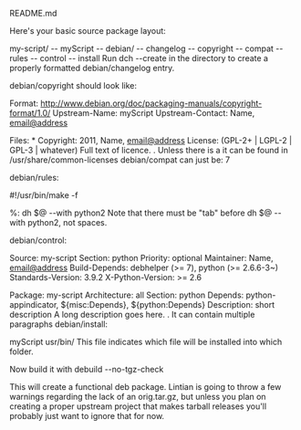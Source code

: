 README.md


Here's your basic source package layout:

my-script/
    -- myScript
    -- debian/
        -- changelog
        -- copyright
        -- compat
        -- rules
        -- control
        -- install
Run dch --create in the directory to create a properly formatted debian/changelog entry.

debian/copyright should look like:

Format: http://www.debian.org/doc/packaging-manuals/copyright-format/1.0/
Upstream-Name: myScript
Upstream-Contact: Name, <email@address>

Files: *
Copyright: 2011, Name, <email@address>
License: (GPL-2+ | LGPL-2 | GPL-3 | whatever)
 Full text of licence.
 .
 Unless there is a it can be found in /usr/share/common-licenses
debian/compat can just be: 7

debian/rules:

#!/usr/bin/make -f

%:
    dh $@ --with python2
Note that there must be "tab" before dh $@ --with python2, not spaces.

debian/control:

Source: my-script
Section: python
Priority: optional
Maintainer: Name, <email@address>
Build-Depends: debhelper (>= 7),
               python (>= 2.6.6-3~)
Standards-Version: 3.9.2
X-Python-Version: >= 2.6


Package: my-script
Architecture: all
Section: python
Depends: python-appindicator, ${misc:Depends}, ${python:Depends}
Description: short description
 A long description goes here.
 .
 It can contain multiple paragraphs
debian/install:

myScript usr/bin/
This file indicates which file will be installed into which folder.

Now build it with debuild --no-tgz-check

This will create a functional deb package. Lintian is going to throw a few warnings regarding the lack of an orig.tar.gz, but unless you plan on creating a proper upstream project that makes tarball releases you'll probably just want to ignore that for now.